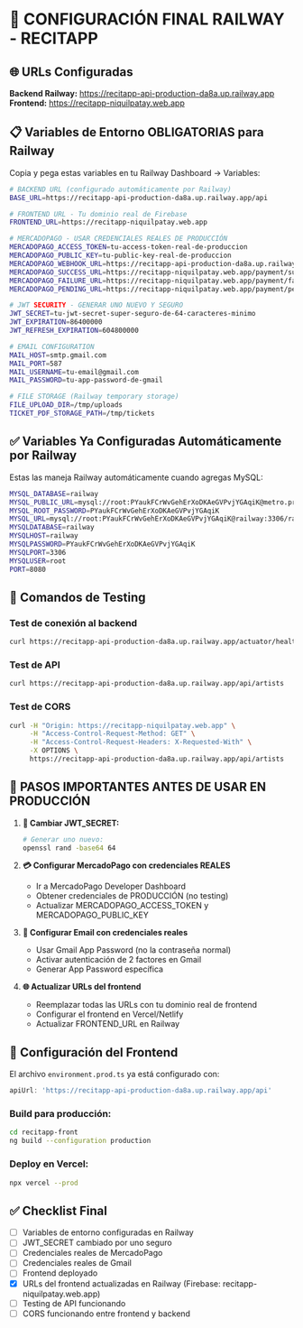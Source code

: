 # 🚀 CONFIGURACIÓN FINAL RAILWAY - RECITAPP

## 🌐 URLs Configuradas

**Backend Railway:** https://recitapp-api-production-da8a.up.railway.app
**Frontend:** https://recitapp-niquilpatay.web.app

## 📋 Variables de Entorno OBLIGATORIAS para Railway

Copia y pega estas variables en tu Railway Dashboard → Variables:

```bash
# BACKEND URL (configurado automáticamente por Railway)
BASE_URL=https://recitapp-api-production-da8a.up.railway.app/api

# FRONTEND URL - Tu dominio real de Firebase
FRONTEND_URL=https://recitapp-niquilpatay.web.app

# MERCADOPAGO - USAR CREDENCIALES REALES DE PRODUCCIÓN
MERCADOPAGO_ACCESS_TOKEN=tu-access-token-real-de-produccion
MERCADOPAGO_PUBLIC_KEY=tu-public-key-real-de-produccion
MERCADOPAGO_WEBHOOK_URL=https://recitapp-api-production-da8a.up.railway.app/api/payments/webhook
MERCADOPAGO_SUCCESS_URL=https://recitapp-niquilpatay.web.app/payment/success
MERCADOPAGO_FAILURE_URL=https://recitapp-niquilpatay.web.app/payment/failure
MERCADOPAGO_PENDING_URL=https://recitapp-niquilpatay.web.app/payment/pending

# JWT SECURITY - GENERAR UNO NUEVO Y SEGURO
JWT_SECRET=tu-jwt-secret-super-seguro-de-64-caracteres-minimo
JWT_EXPIRATION=86400000
JWT_REFRESH_EXPIRATION=604800000

# EMAIL CONFIGURATION
MAIL_HOST=smtp.gmail.com
MAIL_PORT=587
MAIL_USERNAME=tu-email@gmail.com
MAIL_PASSWORD=tu-app-password-de-gmail

# FILE STORAGE (Railway temporary storage)
FILE_UPLOAD_DIR=/tmp/uploads
TICKET_PDF_STORAGE_PATH=/tmp/tickets
```

## ✅ Variables Ya Configuradas Automáticamente por Railway

Estas las maneja Railway automáticamente cuando agregas MySQL:

```bash
MYSQL_DATABASE=railway
MYSQL_PUBLIC_URL=mysql://root:PYaukFCrWvGehErXoDKAeGVPvjYGAqiK@metro.proxy.rlwy.net:37389/railway
MYSQL_ROOT_PASSWORD=PYaukFCrWvGehErXoDKAeGVPvjYGAqiK
MYSQL_URL=mysql://root:PYaukFCrWvGehErXoDKAeGVPvjYGAqiK@railway:3306/railway
MYSQLDATABASE=railway
MYSQLHOST=railway
MYSQLPASSWORD=PYaukFCrWvGehErXoDKAeGVPvjYGAqiK
MYSQLPORT=3306
MYSQLUSER=root
PORT=8080
```

## 🔧 Comandos de Testing

### Test de conexión al backend
```bash
curl https://recitapp-api-production-da8a.up.railway.app/actuator/health
```

### Test de API
```bash
curl https://recitapp-api-production-da8a.up.railway.app/api/artists
```

### Test de CORS
```bash
curl -H "Origin: https://recitapp-niquilpatay.web.app" \
     -H "Access-Control-Request-Method: GET" \
     -H "Access-Control-Request-Headers: X-Requested-With" \
     -X OPTIONS \
     https://recitapp-api-production-da8a.up.railway.app/api/artists
```

## 🚨 PASOS IMPORTANTES ANTES DE USAR EN PRODUCCIÓN

1. **🔐 Cambiar JWT_SECRET:**
   ```bash
   # Generar uno nuevo:
   openssl rand -base64 64
   ```

2. **💳 Configurar MercadoPago con credenciales REALES**
   - Ir a MercadoPago Developer Dashboard
   - Obtener credenciales de PRODUCCIÓN (no testing)
   - Actualizar MERCADOPAGO_ACCESS_TOKEN y MERCADOPAGO_PUBLIC_KEY

3. **📧 Configurar Email con credenciales reales**
   - Usar Gmail App Password (no la contraseña normal)
   - Activar autenticación de 2 factores en Gmail
   - Generar App Password específica

4. **🌐 Actualizar URLs del frontend**
   - Reemplazar todas las URLs con tu dominio real de frontend
   - Configurar el frontend en Vercel/Netlify
   - Actualizar FRONTEND_URL en Railway

## 📝 Configuración del Frontend

El archivo `environment.prod.ts` ya está configurado con:
```typescript
apiUrl: 'https://recitapp-api-production-da8a.up.railway.app/api'
```

### Build para producción:
```bash
cd recitapp-front
ng build --configuration production
```

### Deploy en Vercel:
```bash
npx vercel --prod
```

## ✅ Checklist Final

- [ ] Variables de entorno configuradas en Railway
- [ ] JWT_SECRET cambiado por uno seguro
- [ ] Credenciales reales de MercadoPago
- [ ] Credenciales reales de Gmail
- [ ] Frontend deployado
- [x] URLs del frontend actualizadas en Railway (Firebase: recitapp-niquilpatay.web.app)
- [ ] Testing de API funcionando
- [ ] CORS funcionando entre frontend y backend 